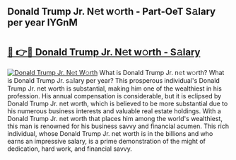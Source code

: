 ## Donald Trump Jr. N𝚎t w𝚘rth - Part-OeT S𝚊lary per year IYGnM

# <h2><a href="http://gc48hx.nevu.top/?p=Donald+Trump+Jr.">🔗 👉🔴 Donald Trump Jr. N𝚎t w𝚘rth - S𝚊lary</a></h2>

[![Donald Trump Jr. N𝚎t W𝚘rth](https://i.imgur.com/Oavwk0R.jpeg)](http://gc48hx.nevu.top/?p=Donald+Trump+Jr.)
What is Donald Trump Jr. n𝚎t w𝚘rth? What is Donald Trump Jr. s𝚊lary per year?
This prosperous individual's Donald Trump Jr. net worth is substantial, making him one of the wealthiest in his profession. His annual compensation is considerable, but it is eclipsed by Donald Trump Jr. net worth, which is believed to be more substantial due to his numerous business interests and valuable real estate holdings. With a Donald Trump Jr. net worth that places him among the world's wealthiest, this man is renowned for his business savvy and financial acumen. This rich individual, whose Donald Trump Jr. net worth is in the billions and who earns an impressive salary, is a prime demonstration of the might of dedication, hard work, and financial savvy.

